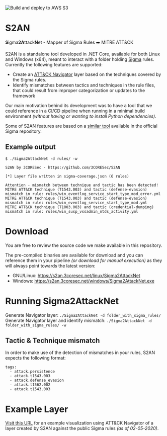 ![Build and deploy to AWS S3](https://github.com/3CORESec/S2AN/workflows/Build%20and%20deploy%20to%20S3/badge.svg)

# S2AN
**S**igma**2A**ttack**N**et - Mapper of Sigma Rules ➡️  MITRE ATT&amp;CK 

S2AN is a standalone tool developed in .NET Core, available for both Linux and Windows (x64), meant to interact with a folder holding [Sigma](https://github.com/Neo23x0/sigma) rules. Currently the following features are supported:

* Create an [ATT&CK Navigator](https://mitre-attack.github.io/attack-navigator/enterprise/) layer based on the techniques covered by the Sigma rules.
* Identify mismatches between tactics and techniques in the rule files, that could result from improper categorization or updates to the framework

Our main motivation behind its development was to have a tool that we could reference in a CI/CD pipeline when running in a minimal build environment *(without having or wanting to install Python dependencies)*.

Some of S2AN features are based on a [similar tool](https://github.com/Neo23x0/sigma/blob/master/tools/sigma2attack) available in the official Sigma repository.

## Example output

```
$ ./Sigma2AttackNet -d rules/ -w
 
S2AN by 3CORESec - https://github.com/3CORESec/S2AN
 
[*] Layer file written in sigma-coverage.json (6 rules)
 
Attention - mismatch between technique and tactic has been detected!
MITRE ATT&CK technique (T1543.003) and tactic (defense-evasion) mismatch in rule: rules/win_eventlog_service_start_type_mod_error.yml
MITRE ATT&CK technique (T1543.003) and tactic (defense-evasion) mismatch in rule: rules/win_eventlog_service_start_type_mod.yml
MITRE ATT&CK technique (T1003.003) and tactic (credential-dumping) mismatch in rule: rules/win_susp_vssadmin_ntds_activity.yml
```

# Download

You are free to review the source code we make available in this repository. 

The pre-compiled binaries are available for download and you can reference them in your pipeline *(or download for manual execution)* as they will always point towards the latest version:

* GNU/Linux: https://s2an.3coresec.net/linux/Sigma2AttackNet 
* Windows: https://s2an.3coresec.net/windows/Sigma2AttackNet.exe

# Running Sigma2AttackNet

Generate Navigator layer: `./Sigma2AttackNet -d folder_with_sigma_rules/`
Generate Navigator layer and identify mismatch: `./Sigma2AttackNet -d folder_with_sigma_rules/ -w`

## Tactic & Technique mismatch

In order to make use of the detection of mismatches in your rules, S2AN expects the following format:

```
tags:
  - attack.persistence
  - attack.t1543.003
  - attack.defense_evasion
  - attack.t1562.002
  - attack.t1543.003
``` 

# Example Layer

[Visit this URL](https://mitre-attack.github.io/attack-navigator/enterprise/#layerURL=https%3A%2F%2Fraw.githubusercontent.com%2F3CORESec%2FS2AN%2Fmaster%2Fexample-layer%2Fsigma-coverage.json) for an example visualization using ATT&CK Navigator of a layer created by S2AN against the public Sigma rules *(as of 02-05-2020)*.
